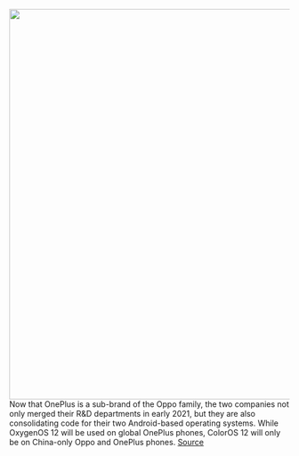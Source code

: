 <img src='https://cdn.vox-cdn.com/thumbor/8aIKZvg2jEZDj2ay0fqk3i1PJ7I=/0x0:2040x1360/1200x800/filters:focal(857x517:1183x843)/cdn.vox-cdn.com/uploads/chorus_image/image/69949674/bfarsace_4481_20210317_0077_Edit.0.jpg' width='700px' /><br/>
Now that OnePlus is a sub-brand of the Oppo family, the two companies not only merged their R&D departments in early 2021, but they are also consolidating code for their two Android-based operating systems. While OxygenOS 12 will be used on global OnePlus phones, ColorOS 12 will only be on China-only Oppo and OnePlus phones.
<a href='https://www.theverge.com/2021/10/4/22704578/oneplus-9-pro-oxygen-os-12-color-os-android-12-skin'> Source <a/>